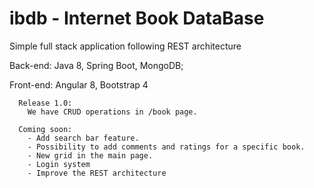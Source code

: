# ibdb - Internet Book DataBase

 Simple full stack application following REST architecture
 
 Back-end: Java 8, Spring Boot, MongoDB;
 
 Front-end: Angular 8, Bootstrap 4

      Release 1.0:
        We have CRUD operations in /book page.

      Coming soon: 
        - Add search bar feature.
        - Possibility to add comments and ratings for a specific book.
        - New grid in the main page.
        - Login system
        - Improve the REST architecture
